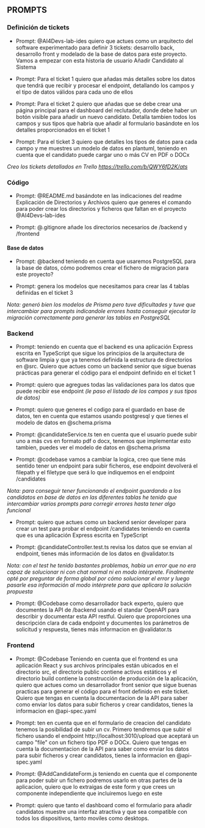 ## PROMPTS

### Definición de tickets

- Prompt: @AI4Devs-lab-ides quiero que actues como un arquitecto del software experimentado para definir 3 tickets: desarrollo back, desarrollo front y modelado de la base de datos para este proyecto. Vamos a empezar con esta historia de usuario Añadir Candidato al Sistema

- Prompt: Para el ticket 1 quiero que añadas más detalles sobre los datos que tendrá que recibir y procesar el endpoint, detallando los campos y el tipo de datos válidos para cada uno de ellos

- Prompt: Para el ticket 2 quiero que añadas que se debe crear una página principal para el dashboard del reclutador, donde debe haber un botón visible para añadir un nuevo candidato. Detalla tambien todos los campos y sus tipos que habría que añadir al formulario basándote en los detalles proporcionados en el ticket 1

- Prompt: Para el ticket 3 quiero que detalles los tipos de datos para cada campo y me muestres un modelo de datos en plantuml, teniendo en cuenta que el candidato puede cargar uno o más CV en PDF o DOCx


*Creo los tickets detallados en Trello https://trello.com/b/QWY6fD2K/ats*


### Código

- Prompt: @README.md basándote en las indicaciones del readme Explicación de Directorios y Archivos quiero que generes el comando para poder crear los directorios y ficheros que faltan en el proyecto @AI4Devs-lab-ides 

- Prompt: @.gitignore añade los directorios necesarios de /backend y /frontend

#### Base de datos

- Prompt: @backend teniendo en cuenta que usaremos PostgreSQL para la base de datos, cómo podremos crear el fichero de migracion para este proyecto?

- Prompt: genera los modelos que necesitamos para crear las 4 tablas definidas en el ticket 3 

*Nota: generó bien los modelos de Prisma pero tuve dificultades y tuve que intercambiar para prompts indicandole errores hasta conseguir ejecutar la migración correctamente para generar las tablas en PostgreSQL*


### Backend

- Prompt: teniendo en cuenta que el backend es una aplicación Express escrita en TypeScript que sigue los principios de la arquitectura de software limpia y que ya tenemos definida la estructura de directorios en @src. Quiero que actues como un backend senior que sigue buenas prácticas para generar el código para el endpoint definido en el ticket 1

- Prompt: quiero que agregues todas las validaciones para los datos que puede recibir ese endpoint *(le paso el listado de los campos y sus tipos de datos)*

- Prompt: quiero que generes el codigo para el guardado en base de datos, ten en cuenta que estamos usando postgresql y que tienes el modelo de datos en @schema.prisma

- Prompt: @candidateService.ts ten en cuenta que el usuario puede subir uno a más cvs en formato pdf o docx, tenemos que implementar esto tambien, puedes ver el modelo de datos en @schema.prisma 

- Prompt: @codebase vamos a cambiar la logica, creo que tiene más sentido tener un endpoint para subir ficheros, ese endpoint devolverá el filepath y el filetype que será lo que indiquemos en el endpoint /candidates

*Nota: para conseguir tener funcionando el endpoint guardando a los candidatos en base de datos en las diferentes tablas he tenido que intercambiar varios prompts para corregir errores hasta tener algo funcional*

- Prompt: quiero que actues como un backend senior developer para crear un test para probar el endpoint /candidates teniendo en cuenta que es una aplicación Express escrita en TypeScript

- Prompt: @candidateController.test.ts  revisa los datos que se envian al endpoint, tienes más información de los datos en @validator.ts 

*Nota: con el test he tenido bastantes problemas, había un error que no era capaz de solucionar ni con chat normal ni en modo intérprete. Finalmente opté por preguntar de forma global por cómo solucionar el error y luego pasarle esa información al modo intérprete para que aplicara la solución propuesta*

- Prompt: @Codebase como desarrollador back experto, quiero que documentes la API de /backend usando el standar OpenAPI para describir y documentar esta API restful. Quiero que proporciones una descripción clara de cada endpoint y documentes los parámetros de solicitud y respuesta, tienes más informacion en @validator.ts

### Frontend

- Prompt: @Codebase Teniendo en cuenta que el frontend es una aplicación React y sus archivos principales están ubicados en el directorio src, el directorio public contiene activos estáticos y el directorio build contiene la construcción de producción de la aplicación, quiero que actues como un desarrollador front senior que sigue buenas practicas para generar el código para el front definido en este ticket. Quiero que tengas en cuenta la documentacion de la API para saber como enviar los datos para subir ficheros y crear candidatos, tienes la informacion en @api-spec.yaml 


- Prompt: ten en cuenta que en el formulario de creacion del candidato tenemos la posibilidad de subir un cv. Primero tendremos que subir el fichero usando el endpoint http://localhost:3010/upload que aceptará un campo "file" con un fichero tipo PDF o DOCx. Quiero que tengas en cuenta la documentacion de la API para saber como enviar los datos para subir ficheros y crear candidatos, tienes la informacion en @api-spec.yaml 


- Prompt: @AddCandidateForm.js teniendo en cuenta que el componente para poder subir un fichero podremos usarlo en otras partes de la aplicacion, quiero que lo extraigas de este form y que crees un componente independiente que incluiremos luego en este


- Prompt: quiero que tanto el dashboard como el formulario para añadir candidatos muestre una interfaz atractiva y que sea compatible con todos los dispositivos, tanto moviles como desktops. 

